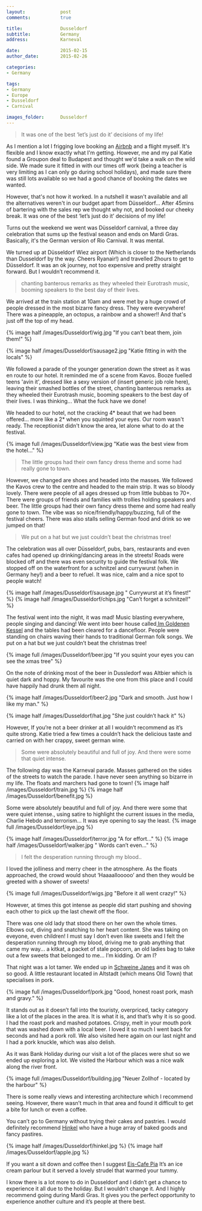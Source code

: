 ```yaml
---
layout:				post
comments: 			true

title:				Dusseldorf 
subtitle:			Germany
address:         	Karneval

date:				2015-02-15
author_date:		2015-02-26

categories: 
- Germany

tags:			
- Germany
- Europe
- Dusseldorf
- Carnival

images_folder:		Dusseldorf
---
```


> It was one of the best ‘let’s just do it’ decisions of my life!

As I mention a lot I frigging love booking an [Airbnb](https://www.airbnb.co.uk/c/cgummer1) and a flight myself. It's flexible and I know exactly what I'm getting. However, me and my pal Katie found a Groupon deal to Budapest and thought we'd take a walk on the wild side. We made sure it fitted in with our times off work (being a teacher is very limiting as I can only go during school holidays), and made sure there was still lots available so we had a good chance of booking the dates we wanted.

However, that's not how it worked. In a nutshell it wasn't available and all the alternatives weren't in our budget apart from Düsseldorf... After 45mins of bartering with the sales rep we thought why not, and booked our cheeky break. It was one of the best ‘let’s just do it’ decisions of my life!

Turns out the weekend we went was Düsseldorf carnival, a three day celebration that sums up the festival season and ends on Mardi Gras. Basically, it's the German version of Rio Carnival. It was mental. 

We turned up at Düsseldorf Wiez airport (Which is closer to the Netherlands than Dusseldorf by the way. Cheers Ryanair!) and travelled 2hours to get to Düsseldorf. It was an ok journey, not too expensive and pretty straight forward. But I wouldn’t recommend it.
> chanting banterous remarks as they wheeled their Eurotrash music, booming speakers to the best day of their lives.

We arrived at the train station at 10am and were met by a huge crowd of people dressed in the most bizarre fancy dress. They were everywhere! There was a pineapple, an octopus, a rainbow and a shower!! And that's just off the top of my head. 

{% image half /images/Dusseldorf/wig.jpg "If you can’t beat them, join them!" %}

{% image half /images/Dusseldorf/sausage2.jpg "Katie fitting in with the locals" %}

We followed a parade of the younger generation down the street as it was en route to our hotel. It reminded me of a scene from Kavos. Booze fuelled teens 'avin it', dressed like a sexy version of (insert generic job role here), leaving their smashed bottles of the street, chanting banterous remarks as they wheeled their Eurotrash music, booming speakers to the best day of their lives. I was thinking... What the fuck have we done! 

We headed to our hotel, not the cracking 4* beaut that we had been offered... more like a 2* when you squinted your eyes. Our room wasn't ready. The receptionist didn't know the area, let alone what to do at the festival. 

{% image full /images/Dusseldorf/view.jpg "Katie was the best view from the hotel..." %}

> The little groups had their own fancy dress theme and some had really gone to town.

However, we changed are shoes and headed into the masses. We followed the Kavos crew to the centre and headed to the main strip. It was so bloody lovely. There were people of all ages dressed up from little bubbas to 70+. There were groups of friends and families with trollies holding speakers and beer. The little groups had their own fancy dress theme and some had really gone to town. The vibe was so nice/friendly/happy/buzzing, full of the festival cheers. There was also stalls selling German food and drink so we jumped on that! 

> We put on a hat but we just couldn’t beat the christmas tree!

The celebration was all over Düsseldorf, pubs, bars, restaurants and even cafes had opened up drinking/dancing areas in the streets! Roads were blocked off and there was even security to guide the festival folk. We stopped off on the waterfront for a schnitzel and currywurst (when in Germany hey!) and a beer to refuel. It was nice, calm and a nice spot to people watch!

{% image half /images/Dusseldorf/sausage.jpg " Currywurst at it’s finest!" %}
{% image half /images/Dusseldorf/chips.jpg "Can’t forget a schnitzel!" %}

The festival went into the night, it was mad! Music blasting everywhere, people singing and dancing! We went into beer house called[ Im Goldenen Kessel](https://foursquare.com/v/im-goldenen-kessel/4bb0f0bcf964a520326c3ce3) and the tables had been cleared for a dancefloor. People were standing on chairs waving their hands to traditional German folk songs. We put on a hat but we just couldn’t beat the christmas tree!

{% image full /images/Dusseldorf/beer.jpg "If you squint your eyes you can see the xmas tree" %}

On the note of drinking most of the beer in Dussledorf was Altbier which is quiet dark and hoppy. My favourite was the one from this place and I could have happily had drunk them all night. 

{% image half /images/Dusseldorf/beer2.jpg "Dark and smooth. Just how I like my man." %}

{% image half /images/Dusseldorf/hat.jpg "She just couldn’t hack it" %}

However, If you’re not a beer drinker at all I wouldn’t recommend as it’s quite strong. Katie tried a few times a couldn’t hack the delicious taste and carried on with her crappy, sweet german wine.

> Some were absolutely beautiful and full of joy. And there were some that quiet intense.

The following day was the Karneval parade. Masses gathered on the sides of the streets to watch the parade. I have never seen anything so bizarre in my life. The floats and marchers had gone to town! 
{% image half /images/Dusseldorf/train.jpg  %}
{% image half /images/Dusseldorf/benefit.jpg %}

Some were absolutely beautiful and full of joy. And there were some that were quiet intense., using satire to highlight the current issues in the media, Charlie Hebdo and terrorism... It was eye opening to say the least.
{% image full /images/Dusseldorf/eye.jpg %}

{% image half /images/Dusseldorf/terror.jpg "A for effort..."  %}
{% image half /images/Dusseldorf/walker.jpg " Words can’t even..." %}

> I felt the desperation running through my blood..

I loved the jolliness and merry cheer in the atmosphere. As the floats approached, the crowd would shout ‘Haaaallooooo’ and then they would be greeted with a shower of sweets!

{% image full /images/Dusseldorf/wigs.jpg "Before it all went crazy!" %}

However, at times this got intense as people did start pushing and shoving each other to pick up the last chewit off the floor. 

There was one old lady that stood there on her own the whole times. Elbows out, diving and snatching to her heart content. She was taking on eveyone, even children! I must say I don’t even like sweets and I felt the desperation running through my blood, driving me to grab anything that came my way... a kitkat, a packet of stale popcorn, an old ladies bag to take out a few sweets that belonged to me... I’m kidding. Or am I?

That night was a lot tamer. We ended up in [Schweine Janes](http://www.schweinejanes.de/) and it was oh so good. A little restaurant located in Altstadt (which means Old Town) that specialises in pork.

{% image full /images/Dusseldorf/pork.jpg "Good, honest roast pork, mash and gravy."  %}


It stands out as it doesn’t fall into the touristy, overpriced, tacky category like a lot of the places in the area. It is what it is, and that’s why it is so good. I had the roast pork and mashed potatoes. Crispy, melt in your mouth pork that was washed down with a local beer. I loved it so much I went back for seconds and had a pork roll. We also visited here again on our last night and I had a pork knuckle, which was also delish. 

As it was Bank Holiday during our visit a lot of the places were shut so we ended up exploring a lot. We visited the Harbour which was a nice walk along the river front. 

{% image full /images/Dusseldorf/building.jpg "Neuer Zollhof - located by the harbour" %}

There is some really views and interesting architecture which I recommend seeing. However, there wasn’t much in that area and found it difficult to get a bite for lunch or even a coffee.

You can’t go to Germany without trying their cakes and pastries. I would definitely recommend [Hinkel](http://www.baeckerei-hinkel.de/) who have a huge array of baked goods and fancy pastires. 

{% image half /images/Dusseldorf/hinkel.jpg  %}
{% image half /images/Dusseldorf/apple.jpg  %}

If you want a sit down and coffee then I suggest [Eis-Cafe Pia](https://foursquare.com/v/eiscaf%C3%A9-pia/4b98f368f964a520185835e3) It’s an ice cream parlour but it served a lovely strudel that warmed your tummy.

I know there is a lot more to do in Dusseldorf and I didn’t get a chance to experience it all due to the holiday. But I wouldn’t change it. And I highly recommend going during Mardi Gras. It gives you the perfect opportunity to experience another culture and it’s people at there best. 

